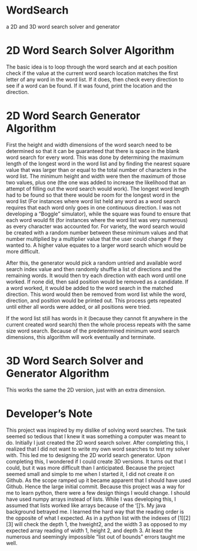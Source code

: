 # WordSearch
a 2D and 3D word search solver and generator 

# 2D Word Search Solver Algorithm
The basic idea is to loop through the word search and at each position check if the value at the current word search location matches the first letter of any word in the word list. If it does, then check every direction to see if a word can be found. If it was found, print the location and the direction. 

# 2D Word Search Generator Algorithm
First the height and width dimensions of the word search need to be determined so that it can be guaranteed that there is space in the blank word search for every word. This was done by determining the maximum length of the longest word in the word list and by finding the nearest square value that was larger than or equal to the total number of characters in the word list. The minimum height and width were then the maximum of those two values, plus one (the one was added to increase the likelihood that an attempt of filling out the word search would work). The longest word length had to be found so that there would be room for the longest word in the word list (For instances where word list held any word as a word search requires that each word only goes in one continuous direction. I was not developing a “Boggle” simulator), while the square was found to ensure that each word would fit (for instances where the word list was very numerous) as every character was accounted for. For variety, the word search would be created with a random number between these minimum values and that number multiplied by a multiplier value that the user could change if they wanted to. A higher value equates to a larger word search which would be more difficult.

After this, the generator would pick a random untried and available word search index value and then randomly shuffle a list of directions and the remaining words. It would then try each direction with each word until one worked. If none did, then said position would be removed as a candidate. If a word worked, it would be added to the word search in the matched direction. This word would then be removed from word list while the word, direction, and position would be printed out. This process gets repeated until either all words were added, or all positions were tried.

If the word list still has words in it (because they cannot fit anywhere in the current created word search) then the whole process repeats with the same size word search. Because of the predetermined minimum word search dimensions, this algorithm will work eventually and terminate.
	
# 3D Word Search Solver and Generator Algorithm
This works the same the 2D version, just with an extra dimension.

# Developer’s Note
This project was inspired by my dislike of solving word searches. The task seemed so tedious that I knew it was something a computer was meant to do. Initially I just created the 2D word search solver. After completing this, I realized that I did not want to write my own word searches to test my solver with. This led me to designing the 2D world search generator. Upon completing this, I wondered if I could create 3D versions. It turns out that I could, but it was more difficult than I anticipated. Because the project seemed small and simple to me when I started it, I did not create it on Github. As the scope ramped up it became apparent that I should have used Github. Hence the large initial commit.
Because this project was a way for me to learn python, there were a few design things I would change. I should have used numpy arrays instead of lists. While I was developing this, I assumed that lists worked like arrays because of the ‘[]’s. My java background betrayed me. I learned the hard way that the reading order is the opposite of what I expected. As in a python list with the indexes of [1][2][3] will check the depth 1, the hweight2, and the width 3 as opposed to my expected array reading of width 1, height 2, and depth 3. At least the numerous and seemingly impossible “list out of bounds” errors taught me well. 
